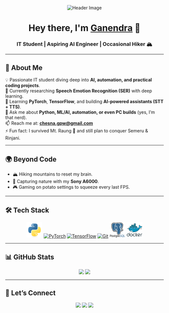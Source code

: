 <p align="center">
  <img src="https://raw.githubusercontent.com/MartinHeinz/MartinHeinz/master/header.png" alt="Header Image" />
</p>

<h1 align="center">Hey there, I'm <a href="https://github.com/SedekahIllahi">Ganendra</a> 👋</h1>

<h3 align="center">IT Student | Aspiring AI Engineer | Occasional Hiker 🏔️</h3>

---

## 📝 About Me  

💡 Passionate IT student diving deep into **AI, automation, and practical coding projects**.  
🔬 Currently researching **Speech Emotion Recognition (SER)** with deep learning.  
🌱 Learning **PyTorch**, **TensorFlow**, and building **AI-powered assistants (STT + TTS)**.  
💬 Ask me about **Python, ML/AI, automation, or even PC builds** (yes, I’m that nerd).  
📫 Reach me at: **chesna.gpw@gmail.com**  
⚡ Fun fact: I survived Mt. Raung 🌋 and still plan to conquer Semeru & Rinjani.  

---

## 🌍 Beyond Code
- 🏔️ Hiking mountains to reset my brain.  
- 📸 Capturing nature with my **Sony A6000**.  
- 🎮 Gaming on potato settings to squeeze every last FPS.  

---

## 🛠️ Tech Stack  

<p align="center">
  <a href="https://www.python.org" target="_blank"><img src="https://raw.githubusercontent.com/devicons/devicon/master/icons/python/python-original.svg" alt="Python" width="50" height="50"/></a>
  <a href="https://pytorch.org/" target="_blank"><img src="https://www.vectorlogo.zone/logos/pytorch/pytorch-icon.svg" alt="PyTorch" width="50" height="50"/></a>
  <a href="https://www.tensorflow.org/" target="_blank"><img src="https://www.vectorlogo.zone/logos/tensorflow/tensorflow-icon.svg" alt="TensorFlow" width="50" height="50"/></a>
  <a href="https://git-scm.com/" target="_blank"><img src="https://www.vectorlogo.zone/logos/git-scm/git-scm-icon.svg" alt="Git" width="50" height="50"/></a>
  <a href="https://www.postgresql.org" target="_blank"><img src="https://raw.githubusercontent.com/devicons/devicon/master/icons/postgresql/postgresql-original-wordmark.svg" alt="PostgreSQL" width="50" height="50"/></a>
  <a href="https://www.docker.com/" target="_blank"><img src="https://raw.githubusercontent.com/devicons/devicon/master/icons/docker/docker-original-wordmark.svg" alt="Docker" width="50" height="50"/></a>
</p>

---

## 📊 GitHub Stats  

<p align="center">
  <img src="[https://github-readme-stats.vercel.app/api?username=SedekahIllahi&show_icons=true&theme=dracula&include_all_commits=true&count_private=true](https://github-readme-stats-psi-wheat.vercel.app/api?username=SedekahIllahi&show_icons=true&theme=dracula&count_private=true&include_all_commits=true")" height="165"/>
  <img src="https://github-readme-stats-psi-wheat.vercel.app/api/top-langs/?username=SedekahIllahi&layout=compact&theme=dracula"/>
</p>

---

## 🚀 Let’s Connect  
<p align="center">
  <a href="mailto:chesna.gpw@gmail.com"><img src="https://img.shields.io/badge/Email-D14836?style=for-the-badge&logo=gmail&logoColor=white"/></a>
  <a href="https://github.com/SedekahIllahi"><img src="https://img.shields.io/badge/GitHub-100000?style=for-the-badge&logo=github&logoColor=white"/></a>
  <a href="https://www.linkedin.com/in/YOUR-LINKEDIN"><img src="https://img.shields.io/badge/LinkedIn-0077B5?style=for-the-badge&logo=linkedin&logoColor=white"/></a>
</p>
